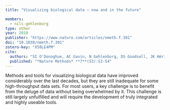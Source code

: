```yaml
---
title: "Visualizing biological data – now and in the future"

members:
  - nils-gehlenborg
type: other
year: 2010
publisher: "https://www.nature.com/articles/nmeth.f.301"
doi: "10.1038/nmeth.f.301"
zotero-key: "X58LE4PM"
cite:
  authors: "SI O'Donoghue, AC Gavin, N Gehlenborg, DS Goodsell, JK Hériché, CB Nielsen, C North, AJ Olson, JB Procter, DW Shattuck, T Walter, B Wong"
  published: "*Nature Methods* **7**(S3):S2-S4"
---
```

Methods and tools for visualizing biological data have improved considerably over the last decades, but they are still inadequate for some high-throughput data sets. For most users, a key challenge is to benefit from the deluge of data without being overwhelmed by it. This challenge is still largely unfulfilled and will require the development of truly integrated and highly useable tools.